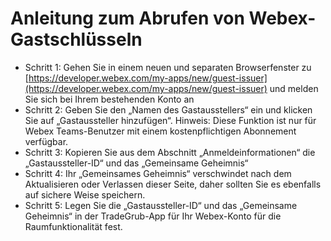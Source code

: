 # Anleitung zum Abrufen von Webex-Gastschlüsseln
- Schritt 1: Gehen Sie in einem neuen und separaten Browserfenster zu [https://developer.webex.com/my-apps/new/guest-issuer](https://developer.webex.com/my-apps/new/guest-issuer) und melden Sie sich bei Ihrem bestehenden Konto an
- Schritt 2: Geben Sie den „Namen des Gastausstellers“ ein und klicken Sie auf „Gastaussteller hinzufügen“. Hinweis: Diese Funktion ist nur für Webex Teams-Benutzer mit einem kostenpflichtigen Abonnement verfügbar.
- Schritt 3: Kopieren Sie aus dem Abschnitt „Anmeldeinformationen“ die „Gastaussteller-ID“ und das „Gemeinsame Geheimnis“
- Schritt 4: Ihr „Gemeinsames Geheimnis“ verschwindet nach dem Aktualisieren oder Verlassen dieser Seite, daher sollten Sie es ebenfalls auf sichere Weise speichern.
- Schritt 5: Legen Sie die „Gastaussteller-ID“ und das „Gemeinsame Geheimnis“ in der TradeGrub-App für Ihr Webex-Konto für die Raumfunktionalität fest.
